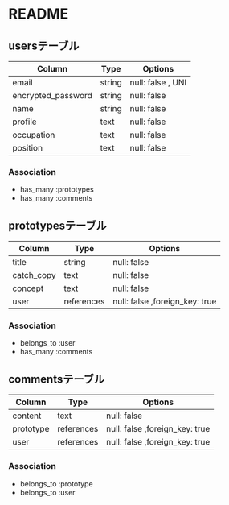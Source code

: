 # README

## usersテーブル

| Column             | Type       | Options             |
| ------------------ | ---------- | ------------------- |
| email              | string     | null: false , UNI   |
| encrypted_password | string     | null: false         |
| name               | string     | null: false         |
| profile            | text       | null: false         |
| occupation         | text       | null: false         |
| position           | text       | null: false         |

### Association
- has_many :prototypes
- has_many :comments


## prototypesテーブル

| Column       | Type       | Options                        |
| ------------ | ---------- | ------------------------------ |
| title        | string     | null: false                    |
| catch_copy   | text       | null: false                    |
| concept      | text       | null: false                    |
| user         | references | null: false ,foreign_key: true |

### Association
- belongs_to :user
- has_many :comments


## commentsテーブル

| Column       | Type       | Options                        |
| ------------ | ---------- | ------------------------------ |
| content      | text       | null: false                    |
| prototype    | references | null: false ,foreign_key: true |
| user         | references | null: false ,foreign_key: true |

### Association
- belongs_to :prototype
- belongs_to :user
